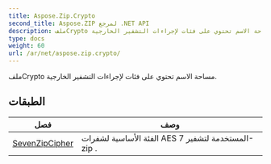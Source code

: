 ```yaml
---
title: Aspose.Zip.Crypto
second_title: Aspose.ZIP لمرجع .NET API
description: ملفCrypto مساحة الاسم تحتوي على فئات لإجراءات التشفير الخارجية.
type: docs
weight: 60
url: /ar/net/aspose.zip.crypto/
---
```

ملفCrypto مساحة الاسم تحتوي على فئات لإجراءات التشفير الخارجية.

## الطبقات

| فصل | وصف |
| --- | --- |
| [SevenZipCipher](./sevenzipcipher/) | الفئة الأساسية لشفرات AES المستخدمة لتشفير 7-zip . |


